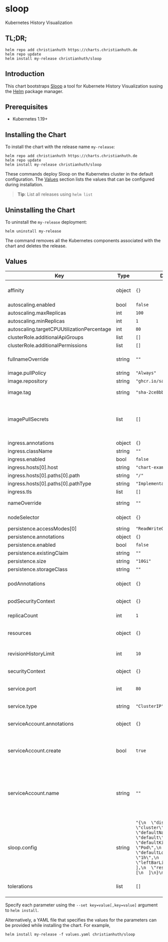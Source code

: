 # sloop

Kubernetes History Visualization

## TL;DR;

```console
helm repo add christianhuth https://charts.christianhuth.de
helm repo update
helm install my-release christianhuth/sloop
```

## Introduction

This chart bootstraps [Sloop](https://github.com/salesforce/sloop) a tool for Kubernete History Visualization susing the [Helm](https://helm.sh) package manager.

## Prerequisites

- Kubernetes 1.19+

## Installing the Chart

To install the chart with the release name `my-release`:

```console
helm repo add christianhuth https://charts.christianhuth.de
helm repo update
helm install my-release christianhuth/sloop
```

These commands deploy Sloop on the Kubernetes cluster in the default configuration. The [Values](#values) section lists the values that can be configured during installation.

> **Tip**: List all releases using `helm list`

## Uninstalling the Chart

To uninstall the `my-release` deployment:

```console
helm uninstall my-release
```

The command removes all the Kubernetes components associated with the chart and deletes the release.

## Values

| Key                                        | Type   | Default                                                                                                                                                                                                     | Description                                                                                                            |
| ------------------------------------------ | ------ | ----------------------------------------------------------------------------------------------------------------------------------------------------------------------------------------------------------- | ---------------------------------------------------------------------------------------------------------------------- |
| affinity                                   | object | `{}`                                                                                                                                                                                                        | Affinity settings for pod assignment                                                                                   |
| autoscaling.enabled                        | bool   | `false`                                                                                                                                                                                                     |                                                                                                                        |
| autoscaling.maxReplicas                    | int    | `100`                                                                                                                                                                                                       |                                                                                                                        |
| autoscaling.minReplicas                    | int    | `1`                                                                                                                                                                                                         |                                                                                                                        |
| autoscaling.targetCPUUtilizationPercentage | int    | `80`                                                                                                                                                                                                        |                                                                                                                        |
| clusterRole.additionalApiGroups            | list   | `[]`                                                                                                                                                                                                        |                                                                                                                        |
| clusterRole.additionalPermissions          | list   | `[]`                                                                                                                                                                                                        |                                                                                                                        |
| fullnameOverride                           | string | `""`                                                                                                                                                                                                        | String to fully override `"sloop.fullname"`                                                                            |
| image.pullPolicy                           | string | `"Always"`                                                                                                                                                                                                  | image pull policy                                                                                                      |
| image.repository                           | string | `"ghcr.io/salesforce/sloop"`                                                                                                                                                                                | image repository                                                                                                       |
| image.tag                                  | string | `"sha-2ce8bbe"`                                                                                                                                                                                             | Overrides the image tag                                                                                                |
| imagePullSecrets                           | list   | `[]`                                                                                                                                                                                                        | If defined, uses a Secret to pull an image from a private Docker registry or repository.                               |
| ingress.annotations                        | object | `{}`                                                                                                                                                                                                        |                                                                                                                        |
| ingress.className                          | string | `""`                                                                                                                                                                                                        |                                                                                                                        |
| ingress.enabled                            | bool   | `false`                                                                                                                                                                                                     |                                                                                                                        |
| ingress.hosts[0].host                      | string | `"chart-example.local"`                                                                                                                                                                                     |                                                                                                                        |
| ingress.hosts[0].paths[0].path             | string | `"/"`                                                                                                                                                                                                       |                                                                                                                        |
| ingress.hosts[0].paths[0].pathType         | string | `"ImplementationSpecific"`                                                                                                                                                                                  |                                                                                                                        |
| ingress.tls                                | list   | `[]`                                                                                                                                                                                                        |                                                                                                                        |
| nameOverride                               | string | `""`                                                                                                                                                                                                        | Provide a name in place of `sloop`                                                                                     |
| nodeSelector                               | object | `{}`                                                                                                                                                                                                        | Node labels for pod assignment                                                                                         |
| persistence.accessModes[0]                 | string | `"ReadWriteOnce"`                                                                                                                                                                                           |                                                                                                                        |
| persistence.annotations                    | object | `{}`                                                                                                                                                                                                        |                                                                                                                        |
| persistence.enabled                        | bool   | `false`                                                                                                                                                                                                     |                                                                                                                        |
| persistence.existingClaim                  | string | `""`                                                                                                                                                                                                        |                                                                                                                        |
| persistence.size                           | string | `"10Gi"`                                                                                                                                                                                                    |                                                                                                                        |
| persistence.storageClass                   | string | `""`                                                                                                                                                                                                        |                                                                                                                        |
| podAnnotations                             | object | `{}`                                                                                                                                                                                                        | Annotations to be added to exporter pods                                                                               |
| podSecurityContext                         | object | `{}`                                                                                                                                                                                                        | pod-level security context                                                                                             |
| replicaCount                               | int    | `1`                                                                                                                                                                                                         | Number of replicas                                                                                                     |
| resources                                  | object | `{}`                                                                                                                                                                                                        | Resource limits and requests for the pods.                                                                             |
| revisionHistoryLimit                       | int    | `10`                                                                                                                                                                                                        | The number of old ReplicaSets to retain                                                                                |
| securityContext                            | object | `{}`                                                                                                                                                                                                        | container-level security context                                                                                       |
| service.port                               | int    | `80`                                                                                                                                                                                                        | Kubernetes port where service is exposed                                                                               |
| service.type                               | string | `"ClusterIP"`                                                                                                                                                                                               | Kubernetes service type                                                                                                |
| serviceAccount.annotations                 | object | `{}`                                                                                                                                                                                                        | Annotations to add to the service account                                                                              |
| serviceAccount.create                      | bool   | `true`                                                                                                                                                                                                      | Specifies whether a service account should be created                                                                  |
| serviceAccount.name                        | string | `""`                                                                                                                                                                                                        | The name of the service account to use. If not set and create is true, a name is generated using the fullname template |
| sloop.config                               | string | `"{\n  \"displayContext\": \"cluster\",\n  \"defaultNamespace\": \"default\",\n  \"defaultKind\": \"Pod\",\n  \"defaultLookback\": \"1h\",\n  \"leftBarLinks\": [\n  ],\n  \"resourceLinks\": [\n  ]\n}\n"` |                                                                                                                        |
| tolerations                                | list   | `[]`                                                                                                                                                                                                        | Toleration labels for pod assignment                                                                                   |

Specify each parameter using the `--set key=value[,key=value]` argument to `helm install`.

Alternatively, a YAML file that specifies the values for the parameters can be provided while installing the chart. For example,

```console
helm install my-release -f values.yaml christianhuth/sloop
```
